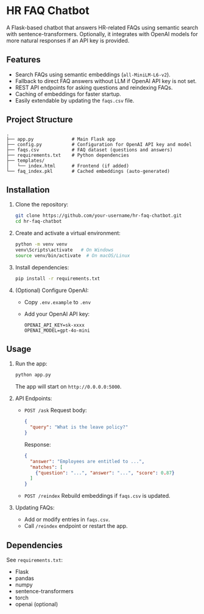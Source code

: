 # HR FAQ Chatbot

A Flask-based chatbot that answers HR-related FAQs using semantic search with sentence-transformers. Optionally, it integrates with OpenAI models for more natural responses if an API key is provided.

## Features

* Search FAQs using semantic embeddings (`all-MiniLM-L6-v2`).
* Fallback to direct FAQ answers without LLM if OpenAI API key is not set.
* REST API endpoints for asking questions and reindexing FAQs.
* Caching of embeddings for faster startup.
* Easily extendable by updating the `faqs.csv` file.

## Project Structure

```
.
├── app.py              # Main Flask app
├── config.py           # Configuration for OpenAI API key and model
├── faqs.csv            # FAQ dataset (questions and answers)
├── requirements.txt    # Python dependencies
├── templates/
│   └── index.html      # Frontend (if added)
└── faq_index.pkl       # Cached embeddings (auto-generated)
```

## Installation

1. Clone the repository:

   ```bash
   git clone https://github.com/your-username/hr-faq-chatbot.git
   cd hr-faq-chatbot
   ```

2. Create and activate a virtual environment:

   ```bash
   python -m venv venv
   venv\Scripts\activate   # On Windows
   source venv/bin/activate  # On macOS/Linux
   ```

3. Install dependencies:

   ```bash
   pip install -r requirements.txt
   ```

4. (Optional) Configure OpenAI:

   * Copy `.env.example` to `.env`
   * Add your OpenAI API key:

     ```
     OPENAI_API_KEY=sk-xxxx
     OPENAI_MODEL=gpt-4o-mini
     ```

## Usage

1. Run the app:

   ```bash
   python app.py
   ```

   The app will start on `http://0.0.0.0:5000`.

2. API Endpoints:

   * `POST /ask`
     Request body:

     ```json
     {
       "query": "What is the leave policy?"
     }
     ```

     Response:

     ```json
     {
       "answer": "Employees are entitled to ...",
       "matches": [
         {"question": "...", "answer": "...", "score": 0.87}
       ]
     }
     ```

   * `POST /reindex`
     Rebuild embeddings if `faqs.csv` is updated.

3. Updating FAQs:

   * Add or modify entries in `faqs.csv`.
   * Call `/reindex` endpoint or restart the app.

## Dependencies

See `requirements.txt`:

* Flask
* pandas
* numpy
* sentence-transformers
* torch
* openai (optional)


